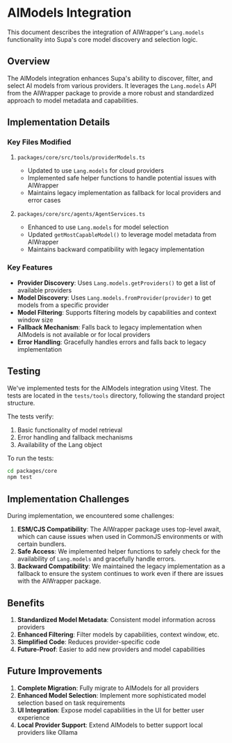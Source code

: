 # AIModels Integration

This document describes the integration of AIWrapper's `Lang.models` functionality into Supa's core model discovery and selection logic.

## Overview

The AIModels integration enhances Supa's ability to discover, filter, and select AI models from various providers. It leverages the `Lang.models` API from the AIWrapper package to provide a more robust and standardized approach to model metadata and capabilities.

## Implementation Details

### Key Files Modified

1. `packages/core/src/tools/providerModels.ts`
   - Updated to use `Lang.models` for cloud providers
   - Implemented safe helper functions to handle potential issues with AIWrapper
   - Maintains legacy implementation as fallback for local providers and error cases

2. `packages/core/src/agents/AgentServices.ts`
   - Enhanced to use `Lang.models` for model selection
   - Updated `getMostCapableModel()` to leverage model metadata from AIWrapper
   - Maintains backward compatibility with legacy implementation

### Key Features

- **Provider Discovery**: Uses `Lang.models.getProviders()` to get a list of available providers
- **Model Discovery**: Uses `Lang.models.fromProvider(provider)` to get models from a specific provider
- **Model Filtering**: Supports filtering models by capabilities and context window size
- **Fallback Mechanism**: Falls back to legacy implementation when AIModels is not available or for local providers
- **Error Handling**: Gracefully handles errors and falls back to legacy implementation

## Testing

We've implemented tests for the AIModels integration using Vitest. The tests are located in the `tests/tools` directory, following the standard project structure.

The tests verify:

1. Basic functionality of model retrieval
2. Error handling and fallback mechanisms
3. Availability of the Lang object

To run the tests:

```bash
cd packages/core
npm test
```

## Implementation Challenges

During implementation, we encountered some challenges:

1. **ESM/CJS Compatibility**: The AIWrapper package uses top-level await, which can cause issues when used in CommonJS environments or with certain bundlers.
2. **Safe Access**: We implemented helper functions to safely check for the availability of `Lang.models` and gracefully handle errors.
3. **Backward Compatibility**: We maintained the legacy implementation as a fallback to ensure the system continues to work even if there are issues with the AIWrapper package.

## Benefits

1. **Standardized Model Metadata**: Consistent model information across providers
2. **Enhanced Filtering**: Filter models by capabilities, context window, etc.
3. **Simplified Code**: Reduces provider-specific code
4. **Future-Proof**: Easier to add new providers and model capabilities

## Future Improvements

1. **Complete Migration**: Fully migrate to AIModels for all providers
2. **Enhanced Model Selection**: Implement more sophisticated model selection based on task requirements
3. **UI Integration**: Expose model capabilities in the UI for better user experience
4. **Local Provider Support**: Extend AIModels to better support local providers like Ollama 